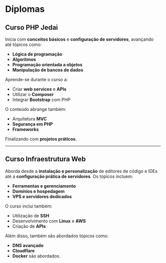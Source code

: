 # Diplomas

## Curso PHP Jedai
Inicia com **conceitos básicos** e **configuração de servidores**, avançando até tópicos como:
- **Lógica de programação**
- **Algoritmos**
- **Programação orientada a objetos**
- **Manipulação de bancos de dados**

Aprende-se durante o curso a:
- Criar **web services** e **APIs**
- Utilizar o **Composer**
- Integrar **Bootstrap** com PHP

O conteúdo abrange também:
- Arquitetura **MVC**
- **Segurança em PHP**
- **Frameworks**

Finalizando com **projetos práticos**.

---

## Curso Infraestrutura Web
Aborda desde a **instalação e personalização** de editores de código e IDEs até a **configuração prática de servidores**. Os tópicos incluem:
- **Ferramentas e gerenciamento**
- **Domínios e hospedagem**
- **VPS e servidores dedicados**

O curso inclui também:
- Utilização de **SSH**
- Desenvolvimento com **Linux** e **AWS**
- Criação de **APIs**

Além disso, também são abordados tópicos como:
- **DNS avançado**
- **Cloudflare**
- **Docker** são abordados.
